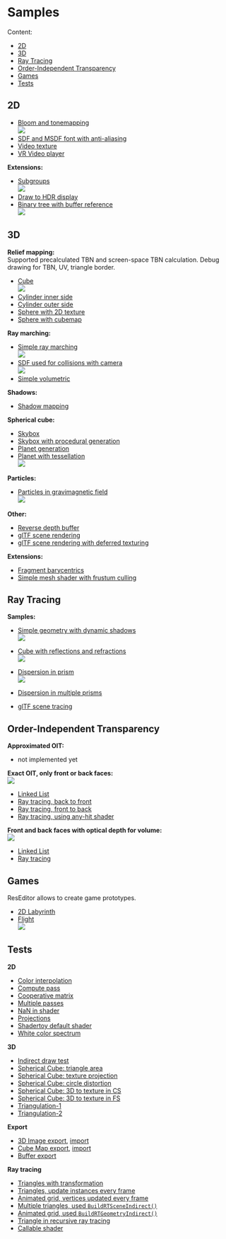 # Samples

Content:
* [2D](#2d)
* [3D](#3d)
* [Ray Tracing](#ray-tracing)
* [Order-Independent Transparency](#order-independent-transparency)
* [Games](#games)
* [Tests](#tests)

## 2D

* [Bloom and tonemapping](https://github.com/azhirnov/as-en/blob/dev/AE/samples/res_editor/_data/scripts/samples-2d/Bloom.as)<br/>
![](img/Bloom.jpg)
* [SDF and MSDF font with anti-aliasing](https://github.com/azhirnov/as-en/blob/dev/AE/samples/res_editor/_data/scripts/samples-2d/SdfFont.as)
* [Video texture](https://github.com/azhirnov/as-en/blob/dev/AE/samples/res_editor/_data/scripts/samples-2d/Video.as)
* [VR Video player](https://github.com/azhirnov/as-en/blob/dev/AE/samples/res_editor/_data/scripts/samples-2d/VRVideo.as)

**Extensions:**
* [Subgroups](https://github.com/azhirnov/as-en/blob/dev/AE/samples/res_editor/_data/scripts/samples-2d/Subgroups.as)<br/>
![](img/Subgroup.png)
* [Draw to HDR display](https://github.com/azhirnov/as-en/blob/dev/AE/samples/res_editor/_data/scripts/samples-2d/HDR.as)
* [Binary tree with buffer reference](https://github.com/azhirnov/as-en/blob/dev/AE/samples/res_editor/_data/scripts/samples-2d/BufferReference.as)<br/>
![](img/BufferReferenceBinaryTree.png)


## 3D

**Relief mapping:**<br/>
Supported precalculated TBN and screen-space TBN calculation. Debug drawing for TBN, UV, triangle border.<br/>
* [Cube](https://github.com/azhirnov/as-en/blob/dev/AE/samples/res_editor/_data/scripts/samples-3d/Parallax-Cube.as)<br/>
![](img/Parallax.png)
* [Cylinder inner side](https://github.com/azhirnov/as-en/blob/dev/AE/samples/res_editor/_data/scripts/samples-3d/Parallax-InnerCylinder.as)
* [Cylinder outer side](https://github.com/azhirnov/as-en/blob/dev/AE/samples/res_editor/_data/scripts/samples-3d/Parallax-Cylinder.as)
* [Sphere with 2D texture](https://github.com/azhirnov/as-en/blob/dev/AE/samples/res_editor/_data/scripts/samples-3d/Parallax-Sphere.as)
* [Sphere with cubemap](https://github.com/azhirnov/as-en/blob/dev/AE/samples/res_editor/_data/scripts/samples-3d/Parallax-Sphere2.as)

**Ray marching:**
* [Simple ray marching](https://github.com/azhirnov/as-en/blob/dev/AE/samples/res_editor/_data/scripts/samples-3d/SimpleRayMarching.as)<br/>
![](img/SimpleRayMarching.jpg)
* [SDF used for collisions with camera](https://github.com/azhirnov/as-en/blob/dev/AE/samples/res_editor/_data/scripts/samples-3d/CameraCollision.as)<br/>
![](img/CameraCollision.jpg)
* [Simple volumetric](https://github.com/azhirnov/as-en/blob/dev/AE/samples/res_editor/_data/scripts/samples-3d/Volumetric-1.as)

**Shadows:**
* [Shadow mapping](https://github.com/azhirnov/as-en/blob/dev/AE/samples/res_editor/_data/scripts/samples-3d/ShadowMap.as)

**Spherical cube:**
* [Skybox](https://github.com/azhirnov/as-en/blob/dev/AE/samples/res_editor/_data/scripts/samples-3d/Cubemap-1.as)
* [Skybox with procedural generation](https://github.com/azhirnov/as-en/blob/dev/AE/samples/res_editor/_data/scripts/samples-3d/Cubemap-2.as)
* [Planet generation](https://github.com/azhirnov/as-en/blob/dev/AE/samples/res_editor/_data/scripts/samples-3d/Planet-1.as)
* [Planet with tessellation](https://github.com/azhirnov/as-en/blob/dev/AE/samples/res_editor/_data/scripts/samples-3d/Planet-2.as)<br/>
![](img/Planet.jpg)

**Particles:**
* [Particles in gravimagnetic field](https://github.com/azhirnov/as-en/blob/dev/AE/samples/res_editor/_data/scripts/samples-3d/Particles-1.as)<br/>
![](img/Particles.jpg)

**Other:**
* [Reverse depth buffer](https://github.com/azhirnov/as-en/blob/dev/AE/samples/res_editor/_data/scripts/samples-3d/ReverseZ.as)
* [glTF scene rendering](https://github.com/azhirnov/as-en/blob/dev/AE/samples/res_editor/_data/scripts/samples-3d/Model-1.as)
* [glTF scene rendering with deferred texturing](https://github.com/azhirnov/as-en/blob/dev/AE/samples/res_editor/_data/scripts/samples-3d/DeferredTexturing.as)

**Extensions:**
* [Fragment barycentrics](https://github.com/azhirnov/as-en/blob/dev/AE/samples/res_editor/_data/scripts/samples-3d/FSBarycentric.as)
* [Simple mesh shader with frustum culling](https://github.com/azhirnov/as-en/blob/dev/AE/samples/res_editor/_data/scripts/samples-3d/MeshShader-Cubes.as)


## Ray Tracing

**Samples:**
* [Simple geometry with dynamic shadows](https://github.com/azhirnov/as-en/blob/dev/AE/samples/res_editor/_data/scripts/samples-rt/RT-Shadow.as)<br/>
![](img/RT-Shadow.jpg)
* [Cube with reflections and refractions](https://github.com/azhirnov/as-en/blob/dev/AE/samples/res_editor/_data/scripts/samples-rt/RT-MultiBounce-1.as)<br/>
![](img/RT-MultiBounce-1.jpg)

* [Dispersion in prism](https://github.com/azhirnov/as-en/blob/dev/AE/samples/res_editor/_data/scripts/samples-rt/Dispersion2D.as)<br/>
![](img/Dispersion2D.jpg)
* [Dispersion in multiple prisms](https://github.com/azhirnov/as-en/blob/dev/AE/samples/res_editor/_data/scripts/samples-rt/Dispersion2DLayered.as)

* [glTF scene tracing](https://github.com/azhirnov/as-en/blob/dev/AE/samples/res_editor/_data/scripts/samples-rt/RT-Model-1.as)<br/>


## Order-Independent Transparency

**Approximated OIT:**
* not implemented yet

**Exact OIT, only front or back faces:**<br/>
![](img/OIT.jpg)
* [Linked List](https://github.com/azhirnov/as-en/blob/dev/AE/samples/res_editor/_data/scripts/samples-3d/OIT-LinkedList-1.as)
* [Ray tracing, back to front](https://github.com/azhirnov/as-en/blob/dev/AE/samples/res_editor/_data/scripts/samples-rt/OIT-1.as)
* [Ray tracing, front to back](https://github.com/azhirnov/as-en/blob/dev/AE/samples/res_editor/_data/scripts/samples-rt/OIT-2.as)
* [Ray tracing, using any-hit shader](https://github.com/azhirnov/as-en/blob/dev/AE/samples/res_editor/_data/scripts/samples-rt/OIT-3.as)

**Front and back faces with optical depth for volume:**<br/>
![](img/OIT-Volume.jpg)
* [Linked List](https://github.com/azhirnov/as-en/blob/dev/AE/samples/res_editor/_data/scripts/samples-3d/OIT-LinkedList-2.as)
* [Ray tracing](https://github.com/azhirnov/as-en/blob/dev/AE/samples/res_editor/_data/scripts/samples-rt/OIT-4.as)


## Games

ResEditor allows to create game prototypes.

* [2D Labyrinth](https://github.com/azhirnov/as-en/blob/dev/AE/samples/res_editor/_data/scripts/games/2d-Labyrinth.as)
* [Flight](https://github.com/azhirnov/as-en/blob/dev/AE/samples/res_editor/_data/scripts/games/3d-Flight.as)<br/>
![](img/FlightGame.jpg)


## Tests
**2D**
* [Color interpolation](https://github.com/azhirnov/as-en/blob/dev/AE/samples/res_editor/_data/scripts/tests/ColorLerp.as)
* [Compute pass](https://github.com/azhirnov/as-en/blob/dev/AE/samples/res_editor/_data/scripts/tests/Compute.as)
* [Cooperative matrix](https://github.com/azhirnov/as-en/blob/dev/AE/samples/res_editor/_data/scripts/tests/CoopMatrix.as)
* [Multiple passes](https://github.com/azhirnov/as-en/blob/dev/AE/samples/res_editor/_data/scripts/tests/MultiPassTest.as)
* [NaN in shader](https://github.com/azhirnov/as-en/blob/dev/AE/samples/res_editor/_data/scripts/tests/NaN.as)
* [Projections](https://github.com/azhirnov/as-en/blob/dev/AE/samples/res_editor/_data/scripts/tests/ScreenProjection.as)
* [Shadertoy default shader](https://github.com/azhirnov/as-en/blob/dev/AE/samples/res_editor/_data/scripts/tests/ShadertoyDefault.as)
* [White color spectrum](https://github.com/azhirnov/as-en/blob/dev/AE/samples/res_editor/_data/scripts/tests/Spectrum.as)

**3D**
* [Indirect draw test](https://github.com/azhirnov/as-en/blob/dev/AE/samples/res_editor/_data/scripts/tests/IndirectDraw.as)
* [Spherical Cube: triangle area](https://github.com/azhirnov/as-en/blob/dev/AE/samples/res_editor/_data/scripts/sphere/SphericalCube-1.as)
* [Spherical Cube: texture projection](https://github.com/azhirnov/as-en/blob/dev/AE/samples/res_editor/_data/scripts/sphere/SphericalCube-2.as)
* [Spherical Cube: circle distortion](https://github.com/azhirnov/as-en/blob/dev/AE/samples/res_editor/_data/scripts/sphere/SphericalCube-3.as)
* [Spherical Cube: 3D to texture in CS](https://github.com/azhirnov/as-en/blob/dev/AE/samples/res_editor/_data/scripts/sphere/SphericalCube-4.as)
* [Spherical Cube: 3D to texture in FS](https://github.com/azhirnov/as-en/blob/dev/AE/samples/res_editor/_data/scripts/sphere/SphericalCube-5.as)
* [Triangulation-1](https://github.com/azhirnov/as-en/blob/dev/AE/samples/res_editor/_data/scripts/tests/Triangulation-1.as)
* [Triangulation-2](https://github.com/azhirnov/as-en/blob/dev/AE/samples/res_editor/_data/scripts/tests/Triangulation-2.as)

**Export**
* [3D Image export](https://github.com/azhirnov/as-en/blob/dev/AE/samples/res_editor/_data/scripts/tests/ImageExport-3D.as), [import](https://github.com/azhirnov/as-en/blob/dev/AE/samples/res_editor/_data/scripts/tests/ImageImport-3D.as)
* [Cube Map export](https://github.com/azhirnov/as-en/blob/dev/AE/samples/res_editor/_data/scripts/tests/ImageExport-CubeMap.as), [import](https://github.com/azhirnov/as-en/blob/dev/AE/samples/res_editor/_data/scripts/tests/ImageImport-CubeMap.as)
* [Buffer export](https://github.com/azhirnov/as-en/blob/dev/AE/samples/res_editor/_data/scripts/tests/BufferExport.as)

**Ray tracing**
* [Triangles with transformation](https://github.com/azhirnov/as-en/blob/dev/AE/samples/res_editor/_data/scripts/tests/RayTracing-1.as)
* [Triangles, update instances every frame](https://github.com/azhirnov/as-en/blob/dev/AE/samples/res_editor/_data/scripts/tests/RayTracing-2.as)
* [Animated grid, vertices updated every frame](https://github.com/azhirnov/as-en/blob/dev/AE/samples/res_editor/_data/scripts/tests/RayTracing-3.as)
* [Multiple triangles, used `BuildRTSceneIndirect()`](https://github.com/azhirnov/as-en/blob/dev/AE/samples/res_editor/_data/scripts/tests/RayTracing-4.as)
* [Animated grid, used `BuildRTGeometryIndirect()`](https://github.com/azhirnov/as-en/blob/dev/AE/samples/res_editor/_data/scripts/tests/RayTracing-5.as)
* [Triangle in recursive ray tracing](https://github.com/azhirnov/as-en/blob/dev/AE/samples/res_editor/_data/scripts/tests/RayTracing-6.as)
* [Callable shader](https://github.com/azhirnov/as-en/blob/dev/AE/samples/res_editor/_data/scripts/tests/RayTracing-7.as)
